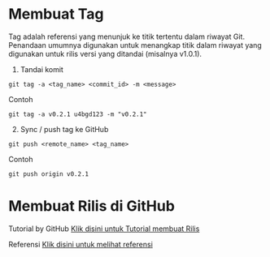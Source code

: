 # Membuat Tag
Tag adalah referensi yang menunjuk ke titik tertentu dalam riwayat Git. Penandaan umumnya digunakan untuk menangkap titik dalam riwayat yang digunakan untuk rilis versi yang ditandai (misalnya v1.0.1).

1. Tandai komit
```
git tag -a <tag_name> <commit_id> -m <message>
```

Contoh
```
git tag -a v0.2.1 u4bgd123 -m "v0.2.1"
```

2. Sync / push tag ke GitHub
```
git push <remote_name> <tag_name>
```

Contoh
```
git push origin v0.2.1
```

# Membuat Rilis di GitHub

Tutorial by GitHub
[Klik disini untuk Tutorial membuat Rilis](https://docs.github.com/en/repositories/releasing-projects-on-github/managing-releases-in-a-repository)

Referensi
[Klik disini untuk melihat referensi](https://semver.org/)
